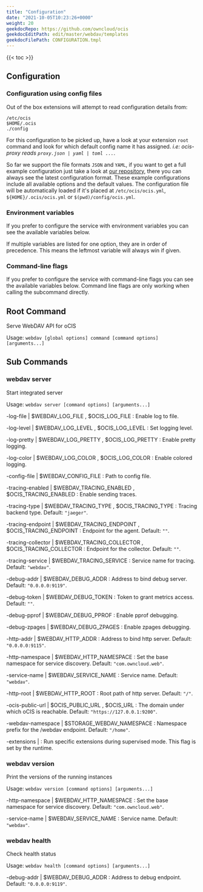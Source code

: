 ```yaml
---
title: "Configuration"
date: "2021-10-05T10:23:26+0000"
weight: 20
geekdocRepo: https://github.com/owncloud/ocis
geekdocEditPath: edit/master/webdav/templates
geekdocFilePath: CONFIGURATION.tmpl
---
```


{{< toc >}}

## Configuration

### Configuration using config files

Out of the box extensions will attempt to read configuration details from:

```console
/etc/ocis
$HOME/.ocis
./config
```

For this configuration to be picked up, have a look at your extension `root` command and look for which default config name it has assigned. *i.e: ocis-proxy reads `proxy.json | yaml | toml ...`*.

So far we support the file formats `JSON` and `YAML`, if you want to get a full example configuration just take a look at [our repository](https://github.com/owncloud/ocis/tree/master/webdav/config), there you can always see the latest configuration format. These example configurations include all available options and the default values. The configuration file will be automatically loaded if it's placed at `/etc/ocis/ocis.yml`, `${HOME}/.ocis/ocis.yml` or `$(pwd)/config/ocis.yml`.

### Environment variables

If you prefer to configure the service with environment variables you can see the available variables below.

If multiple variables are listed for one option, they are in order of precedence. This means the leftmost variable will always win if given.

### Command-line flags

If you prefer to configure the service with command-line flags you can see the available variables below. Command line flags are only working when calling the subcommand directly.

## Root Command

Serve WebDAV API for oCIS

Usage: `webdav [global options] command [command options] [arguments...]`

























## Sub Commands

### webdav server

Start integrated server

Usage: `webdav server [command options] [arguments...]`



-log-file |  $WEBDAV_LOG_FILE , $OCIS_LOG_FILE
: Enable log to file.


-log-level |  $WEBDAV_LOG_LEVEL , $OCIS_LOG_LEVEL
: Set logging level.


-log-pretty |  $WEBDAV_LOG_PRETTY , $OCIS_LOG_PRETTY
: Enable pretty logging.


-log-color |  $WEBDAV_LOG_COLOR , $OCIS_LOG_COLOR
: Enable colored logging.


-config-file |  $WEBDAV_CONFIG_FILE
: Path to config file.


-tracing-enabled |  $WEBDAV_TRACING_ENABLED , $OCIS_TRACING_ENABLED
: Enable sending traces.


-tracing-type |  $WEBDAV_TRACING_TYPE , $OCIS_TRACING_TYPE
: Tracing backend type. Default: `"jaeger"`.


-tracing-endpoint |  $WEBDAV_TRACING_ENDPOINT , $OCIS_TRACING_ENDPOINT
: Endpoint for the agent. Default: `""`.


-tracing-collector |  $WEBDAV_TRACING_COLLECTOR , $OCIS_TRACING_COLLECTOR
: Endpoint for the collector. Default: `""`.


-tracing-service |  $WEBDAV_TRACING_SERVICE
: Service name for tracing. Default: `"webdav"`.


-debug-addr |  $WEBDAV_DEBUG_ADDR
: Address to bind debug server. Default: `"0.0.0.0:9119"`.


-debug-token |  $WEBDAV_DEBUG_TOKEN
: Token to grant metrics access. Default: `""`.


-debug-pprof |  $WEBDAV_DEBUG_PPROF
: Enable pprof debugging.


-debug-zpages |  $WEBDAV_DEBUG_ZPAGES
: Enable zpages debugging.


-http-addr |  $WEBDAV_HTTP_ADDR
: Address to bind http server. Default: `"0.0.0.0:9115"`.


-http-namespace |  $WEBDAV_HTTP_NAMESPACE
: Set the base namespace for service discovery. Default: `"com.owncloud.web"`.


-service-name |  $WEBDAV_SERVICE_NAME
: Service name. Default: `"webdav"`.


-http-root |  $WEBDAV_HTTP_ROOT
: Root path of http server. Default: `"/"`.


-ocis-public-url |  $OCIS_PUBLIC_URL , $OCIS_URL
: The domain under which oCIS is reachable. Default: `"https://127.0.0.1:9200"`.


-webdav-namespace |  $STORAGE_WEBDAV_NAMESPACE
: Namespace prefix for the /webdav endpoint. Default: `"/home"`.


-extensions | 
: Run specific extensions during supervised mode. This flag is set by the runtime.



### webdav version

Print the versions of the running instances

Usage: `webdav version [command options] [arguments...]`
























-http-namespace |  $WEBDAV_HTTP_NAMESPACE
: Set the base namespace for service discovery. Default: `"com.owncloud.web"`.


-service-name |  $WEBDAV_SERVICE_NAME
: Service name. Default: `"webdav"`.

### webdav health

Check health status

Usage: `webdav health [command options] [arguments...]`


-debug-addr |  $WEBDAV_DEBUG_ADDR
: Address to debug endpoint. Default: `"0.0.0.0:9119"`.
























